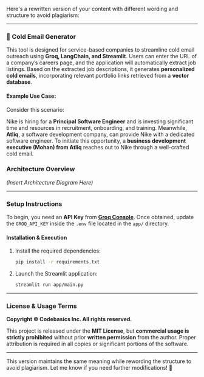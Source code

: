 Here's a rewritten version of your content with different wording and structure to avoid plagiarism:  

---

### 📧 Cold Email Generator  

This tool is designed for service-based companies to streamline cold email outreach using **Groq, LangChain, and Streamlit**. Users can enter the URL of a company’s careers page, and the application will automatically extract job listings. Based on the extracted job descriptions, it generates **personalized cold emails**, incorporating relevant portfolio links retrieved from a **vector database**.  

#### Example Use Case:  

Consider this scenario:  

Nike is hiring for a **Principal Software Engineer** and is investing significant time and resources in recruitment, onboarding, and training. Meanwhile, **Atliq**, a software development company, can provide Nike with a dedicated software engineer. To initiate this opportunity, a **business development executive (Mohan) from Atliq** reaches out to Nike through a well-crafted cold email.  

### Architecture Overview  

*(Insert Architecture Diagram Here)*  

---

### **Setup Instructions**  

To begin, you need an **API Key** from **[Groq Console](https://console.groq.com/keys)**. Once obtained, update the `GROQ_API_KEY` inside the `.env` file located in the `app/` directory.  

#### **Installation & Execution**  

1. Install the required dependencies:  
   ```bash
   pip install -r requirements.txt
   ```  

2. Launch the Streamlit application:  
   ```bash
   streamlit run app/main.py
   ```  

---

### **License & Usage Terms**  

**Copyright © Codebasics Inc. All rights reserved.**  

This project is released under the **MIT License**, but **commercial usage is strictly prohibited** without prior **written permission** from the author. Proper attribution is required in all copies or significant portions of the software.  

---

This version maintains the same meaning while rewording the structure to avoid plagiarism. Let me know if you need further modifications! 🚀
